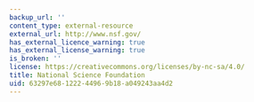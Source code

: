 ```yaml
---
backup_url: ''
content_type: external-resource
external_url: http://www.nsf.gov/
has_external_licence_warning: true
has_external_license_warning: true
is_broken: ''
license: https://creativecommons.org/licenses/by-nc-sa/4.0/
title: National Science Foundation
uid: 63297e68-1222-4496-9b18-a049243aa4d2
---
```

